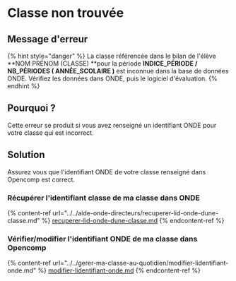 # Classe non trouvée

## Message d'erreur

{% hint style="danger" %}
La classe référencée dans le bilan de l'élève **NOM PRÉNOM (CLASSE) **pour la période **INDICE_PÉRIODE / NB_PÉRIODES ( ANNÉE_SCOLAIRE )** est inconnue dans la base de données ONDE. Vérifiez les données dans ONDE, puis le logiciel d'évaluation.
{% endhint %}

## Pourquoi ?

Cette erreur se produit si vous avez renseigné un identifiant ONDE pour votre classe qui est incorrect. 

## Solution

Assurez vous que l'identifiant ONDE de votre classe renseigné dans Opencomp est correct.

### **Récupérer l'identifiant classe de ma classe dans ONDE**

{% content-ref url="../../aide-onde-directeurs/recuperer-lid-onde-dune-classe.md" %}
[recuperer-lid-onde-dune-classe.md](../../aide-onde-directeurs/recuperer-lid-onde-dune-classe.md)
{% endcontent-ref %}

### Vérifier/modifier l'identifiant ONDE de ma classe dans Opencomp

{% content-ref url="../../gerer-ma-classe-au-quotidien/modifier-lidentifiant-onde.md" %}
[modifier-lidentifiant-onde.md](../../gerer-ma-classe-au-quotidien/modifier-lidentifiant-onde.md)
{% endcontent-ref %}
